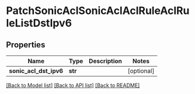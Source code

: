 # PatchSonicAclSonicAclAclRuleAclRuleListDstIpv6

## Properties
Name | Type | Description | Notes
------------ | ------------- | ------------- | -------------
**sonic_acl_dst_ipv6** | **str** |  | [optional] 

[[Back to Model list]](../README.md#documentation-for-models) [[Back to API list]](../README.md#documentation-for-api-endpoints) [[Back to README]](../README.md)


